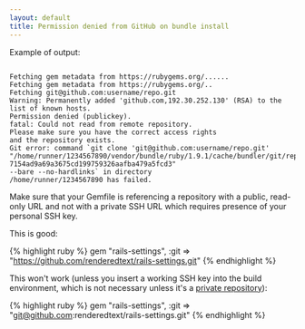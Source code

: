 ```yaml
---
layout: default
title: Permission denied from GitHub on bundle install
---
```


Example of output:

<pre><code>
Fetching gem metadata from https://rubygems.org/...... 
Fetching gem metadata from https://rubygems.org/.. 
Fetching git@github.com:username/repo.git 
Warning: Permanently added 'github.com,192.30.252.130' (RSA) to the list of known hosts. 
Permission denied (publickey). 
fatal: Could not read from remote repository.
Please make sure you have the correct access rights 
and the repository exists. 
Git error: command `git clone 'git@github.com:username/repo.git' 
"/home/runner/1234567890/vendor/bundle/ruby/1.9.1/cache/bundler/git/repo-7154ad9a69a3675cd199759326aafba479a5fcd3" 
--bare --no-hardlinks` in directory 
/home/runner/1234567890 has failed.
</code></pre>

Make sure that your Gemfile is referencing a repository with a public, read-only URL and not with a private SSH URL which requires presence of your personal SSH key.

This is good:

{% highlight ruby %}
gem "rails-settings", :git => "https://github.com/renderedtext/rails-settings.git"
{% endhighlight %}

This won't work (unless you insert a working SSH key into the build environment, which is not necessary unless it's a [private repository](/how-to-build-project-with-private-gems)):

{% highlight ruby %}
gem "rails-settings", :git => "git@github.com:renderedtext/rails-settings.git"
{% endhighlight %}
